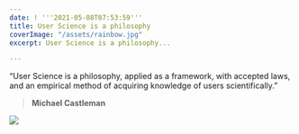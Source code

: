 ```yaml
---
date: ! '''2021-05-08T07:53:59'''
title: User Science is a philosophy
coverImage: "/assets/rainbow.jpg"
excerpt: User Science is a philosophy...

---
```

“User Science is a philosophy, applied as a framework, with accepted laws, and an empirical method of acquiring knowledge of users scientifically.”

> **Michael Castleman**

**![](/assets/michael.png)**